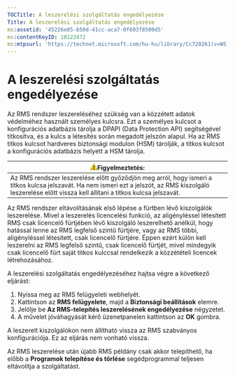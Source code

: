 ```yaml
---
TOCTitle: A leszerelési szolgáltatás engedélyezése
Title: A leszerelési szolgáltatás engedélyezése
ms:assetid: '45226e85-b50d-41cc-aca7-0f603f8509d5'
ms:contentKeyID: 18122472
ms:mtpsurl: 'https://technet.microsoft.com/hu-hu/library/Cc720261(v=WS.10)'
---
```


A leszerelési szolgáltatás engedélyezése
========================================

Az RMS rendszer leszereléséhez szükség van a közzétett adatok védelméhez használt személyes kulcsra. Ezt a személyes kulcsot a konfigurációs adatbázis tárolja a DPAPI (Data Protection API) segítségével titkosítva, és a kulcs a létesítés során megadott jelszón alapul. Ha az RMS titkos kulcsot hardveres biztonsági modulon (HSM) tárolják, a titkos kulcsot a konfigurációs adatbázis helyett a HSM tárolja.

| ![](images/Cc720261.Caution(WS.10).gif)Figyelmeztetés:                                                                                                                            |
|----------------------------------------------------------------------------------------------------------------------------------------------------------------------------------------------------------------|
| Az RMS rendszer leszerelése előtt győződjön meg arról, hogy ismeri a titkos kulcsa jelszavát. Ha nem ismeri ezt a jelszót, az RMS kiszolgáló leszerelése előtt vissza kell állítani a titkos kulcsa jelszavát. |

Az RMS rendszer eltávolításának első lépése a fürtben lévő kiszolgálók leszerelése. Mivel a leszerelés licencelési funkció, az aligényléssel létesített RMS csak licencelő fürtjében lévő kiszolgáló leszerelhető anélkül, hogy hatással lenne az RMS legfelső szintű fürtjére, vagy az RMS többi, aligényléssel létesített, csak licencelő fürtjére. Éppen ezért külön kell leszerelni az RMS legfelső szintű, csak licencelő fürtjét, mivel mindegyik csak licencelő fürt saját titkos kulccsal rendelkezik a közzétételi licencek létrehozásához.

A leszerelési szolgáltatás engedélyezéséhez hajtsa végre a következő eljárást:

1.  Nyissa meg az RMS felügyeleti webhelyét.
2.  Kattintson az **RMS felügyelete**, majd a **Biztonsági beállítások** elemre.
3.  Jelölje be **Az RMS-telepítés leszerelésének engedélyezése** négyzetet.
4.  A művelet jóváhagyását kérő üzenetpanelen kattintson az **OK** gombra.

A leszerelt kiszolgálókon nem állítható vissza az RMS szabványos konfigurációja. Ez az eljárás nem vonható vissza.

Az RMS leszerelése után újabb RMS példány csak akkor telepíthető, ha előbb a **Programok telepítése és törlése** segédprogrammal teljesen eltávolítja a szolgáltatást.
